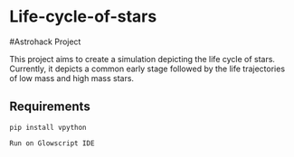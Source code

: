 # Life-cycle-of-stars
#Astrohack Project

This project aims to create a simulation depicting the life cycle of stars.
Currently, it depicts a common early stage followed by the life trajectories of low mass and high mass stars.

## Requirements

`pip install vpython`

`Run on Glowscript IDE`
